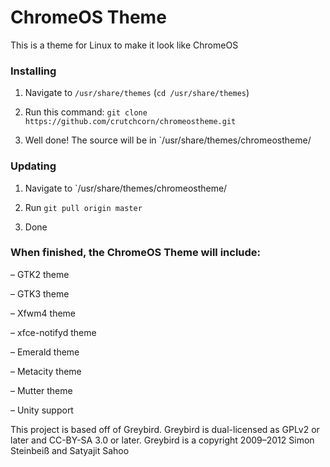 # ChromeOS Theme
This is a theme for Linux to make it look like ChromeOS

### Installing

1. Navigate to `/usr/share/themes` (`cd /usr/share/themes`)

2. Run this command: `git clone https://github.com/crutchcorn/chromeostheme.git`

3. Well done! The source will be in `/usr/share/themes/chromeostheme/

### Updating

1. Navigate to `/usr/share/themes/chromeostheme/

2. Run `git pull origin master`

3. Done


### When finished, the ChromeOS Theme will include:
– GTK2 theme

– GTK3 theme

– Xfwm4 theme

– xfce-notifyd theme

– Emerald theme

– Metacity theme

– Mutter theme

– Unity support


This project is based off of Greybird. 
Greybird is dual-licensed as GPLv2 or later and CC-BY-SA 3.0 or later.
Greybird is a copyright 2009–2012 Simon Steinbeiß and Satyajit Sahoo
